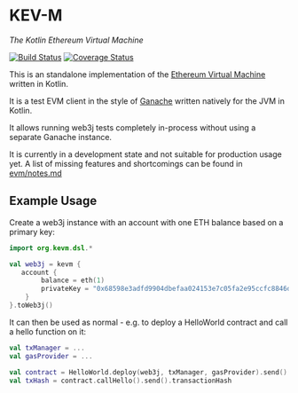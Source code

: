 # KEV-M

*The Kotlin Ethereum Virtual Machine*

[![Build Status](https://travis-ci.org/wjsrobertson/kevm.svg?branch=master)](https://travis-ci.org/wjsrobertson/kevm)
[![Coverage Status](https://codecov.io/gh/wjsrobertson/kevm/branch/master/graph/badge.svg)](https://codecov.io/gh/wjsrobertson/kevm)

This is an standalone implementation of the [Ethereum Virtual Machine](https://www.ethereum.org/) written in Kotlin.

It is a test EVM client in the style of [Ganache](https://www.trufflesuite.com/ganache) written natively for the JVM in Kotlin. 

It allows running web3j tests completely in-process without using a separate Ganache instance.

It is currently in a development state and not suitable for production usage yet. A list of missing features and shortcomings can be found in [evm/notes.md](evm/notes.md)

## Example Usage

Create a web3j instance with an account with one ETH balance based on a primary key:

```kotlin
import org.kevm.dsl.*

val web3j = kevm {
   account {
        balance = eth(1)
        privateKey = "0x68598e3adfd9904dbefaa024153e7c05fa2e95ccfc8846d80bd7f973cbce5395"
    }
}.toWeb3j()
```

It can then be used as normal - e.g. to deploy a HelloWorld contract and call a hello function on it: 

```kotlin
val txManager = ...
val gasProvider = ...

val contract = HelloWorld.deploy(web3j, txManager, gasProvider).send()
val txHash = contract.callHello().send().transactionHash
```

